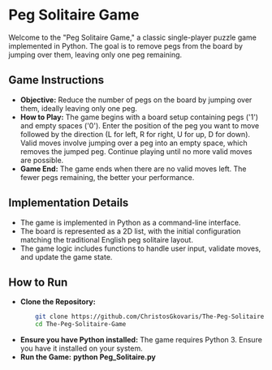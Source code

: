 # Peg Solitaire Game

Welcome to the "Peg Solitaire Game," a classic single-player puzzle game implemented in Python. The goal is to remove pegs from the board by jumping over them, leaving only one peg remaining.

## Game Instructions
- **Objective:** Reduce the number of pegs on the board by jumping over them, ideally leaving only one peg.
- **How to Play:** The game begins with a board setup containing pegs ('1') and empty spaces ('0'). 
  Enter the position of the peg you want to move followed by the direction (L for left, R for right, U for up, D for down). 
  Valid moves involve jumping over a peg into an empty space, which removes the jumped peg. 
  Continue playing until no more valid moves are possible. 
- **Game End:** The game ends when there are no valid moves left. The fewer pegs remaining, the better your performance.


## Implementation Details
- The game is implemented in Python as a command-line interface.
- The board is represented as a 2D list, with the initial configuration matching the traditional English peg solitaire layout.
- The game logic includes functions to handle user input, validate moves, and update the game state.


## How to Run
- **Clone the Repository:**
  ``` bash
      git clone https://github.com/ChristosGkovaris/The-Peg-Solitaire-Game.git
      cd The-Peg-Solitaire-Game
- **Ensure you have Python installed:** The game requires Python 3. Ensure you have it installed on your system.
- **Run the Game:** **python Peg_Solitaire.py**
